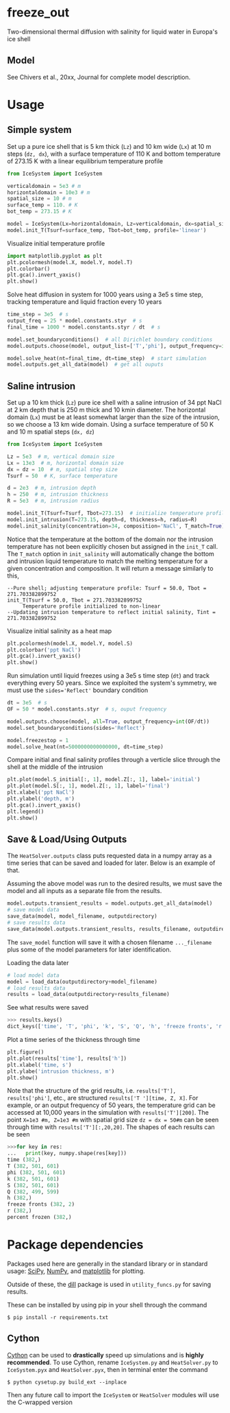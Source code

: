 # freeze_out
Two-dimensional thermal diffusion with salinity for liquid water in Europa's ice shell

## Model
See Chivers et al., 20xx, Journal for complete model description.

# Usage
## Simple system
Set up a pure ice shell that is 5 km thick (`Lz`) and 10 km wide (`Lx`) at 10 m steps (`dz, dx`), with a surface 
temperature of 110 K and bottom temperature of 273.15 K with a linear equilibrium temperature profile
```python
from IceSystem import IceSystem

verticaldomain = 5e3 # m
horizontaldomain = 10e3 # m
spatial_size = 10 # m
surface_temp = 110. # K
bot_temp = 273.15 # K

model = IceSystem(Lx=horizontaldomain, Lz=verticaldomain, dx=spatial_size, dz=spatial_size)
model.init_T(Tsurf=surface_temp, Tbot=bot_temp, profile='linear')
```

Visualize initial temperature profile
```python
import matplotlib.pyplot as plt
plt.pcolormesh(model.X, model.Y, model.T)
plt.colorbar()
plt.gca().invert_yaxis()
plt.show()
```

Solve heat diffusion in system for 1000 years using a 3e5 s time step, tracking temperature and liquid fraction every
 10 years
```python
time_step = 3e5  # s
output_freq = 25 * model.constants.styr  # s
final_time = 1000 * model.constants.styr / dt  # s

model.set_boundaryconditions()  # all Dirichlet boundary conditions
model.outputs.choose(model, output_list=['T','phi'], output_frequency=int(output_freq/dt))

model.solve_heat(nt=final_time, dt=time_step)  # start simulation
model.outputs.get_all_data(model)  # get all ouputs
```

## Saline intrusion
Set up a 10 km thick (`Lz`) pure ice shell with a saline intrusion of 34 ppt NaCl at 2 km depth that is 250 m thick and 
10 kmin  diameter. 
The horizontal domain (`Lx`) must be at least somewhat larger than the size of the intrusion, so we choose a 13 km wide 
domain. Using a surface temperature of 50 K and 10 m spatial steps (`dx, dz`)
```python
from IceSystem import IceSystem

Lz = 5e3  # m, vertical domain size
Lx = 13e3  # m, horizontal domain size
dx = dz = 10  # m, spatial step size
Tsurf = 50  # K, surface temperature

d = 2e3  # m, intrusion depth
h = 250  # m, intrusion thickness
R = 5e3  # m, intrusion radius

model.init_T(Tsurf=Tsurf, Tbot=273.15)  # initialize temperature profile
model.init_intrusion(T=273.15, depth=d, thickness=h, radius=R)
model.init_salinity(concentration=34, composition='NaCl', T_match=True)
```
Notice that the temperature at the bottom of the domain nor the intrusion temperature has not been explicitly chosen 
but assigned
 in the `init_T` 
call. The `T_match` option in `init_salinity` will automatically change the bottom and intrusion liquid temperature to 
match the melting temperature for a given concentration and composition. It will return a message similarly to this,
```
--Pure shell; adjusting temperature profile: Tsurf = 50.0, Tbot = 271.703382899752
init_T(Tsurf = 50.0, Tbot = 271.703382899752
	 Temperature profile initialized to non-linear
--Updating intrusion temperature to reflect initial salinity, Tint = 271.703382899752
```

Visualize initial salinity as a heat map
```python
plt.pcolormesh(model.X, model.Y, model.S)
plt.colorbar('ppt NaCl')
plt.gca().invert_yaxis()
plt.show()
```

Run simulation until liquid freezes using a 3e5 s time step (`dt`) and track everything every 50 years. Since we 
exploited the system's symmetry, we must use the `sides='Reflect'` boundary condition
```python
dt = 3e5  # s
OF = 50 * model.constants.styr  # s, ouput frequency

model.outputs.choose(model, all=True, output_frequency=int(OF/dt))
model.set_boundaryconditions(sides='Reflect')

model.freezestop = 1
model.solve_heat(nt=5000000000000000, dt=time_step)
```

Compare initial and final salinity profiles through a verticle slice through the shell at the middle of the intrusion
```python
plt.plot(model.S_initial[:, 1], model.Z[:, 1], label='initial')
plt.plot(model.S[:, 1], model.Z[:, 1], label='final')
plt.xlabel('ppt NaCl')
plt.ylabel('depth, m')
plt.gca().invert_yaxis()
plt.legend()
plt.show()
```

## Save & Load/Using Outputs
The `HeatSolver.outputs` class puts requested data in a numpy array as a time series that can be saved and loaded for
 later. Below is an example of that.
 
 Assuming the above model was run to the desired results, we must save the model and all inputs  as a separate file
  from the results. 
```python
model.outputs.transient_results = model.outputs.get_all_data(model)
# save model data
save_data(model, model_filename, outputdirectory)
# save results data
save_data(model.outputs.transient_results, results_filename, outputdirectory)
```
The `save_model` function will save it with a chosen filename `..._filename` plus some of the model parameters for
 later identification.

Loading the data later
```python
# load model data
model = load_data(outputdirectory+model_filename)
# load results data
results = load_data(outputdirectory+results_filename)
```
See what results were saved
```python
>>> results.keys()
dict_keys(['time', 'T', 'phi', 'k', 'S', 'Q', 'h', 'freeze fronts', 'r', 'percent frozen'])
```
Plot a time series of the thickness through time
```python
plt.figure()
plt.plot(results['time'], results['h'])
plt.xlabel('time, s')
plt.ylabe('intrusion thickness, m')
plt.show()
```
Note that the structure of the grid results, i.e. `results['T'], results['phi']`, etc., are structured `results['T
'][time, Z, X]`. For example, or an output frequency of 50 years, the temperature grid can be accessed at 10,000
 years in the simulation with `results['T'][200]`. The point `X=1e3 #m, Z=1e3 #m` with spatial grid size `dz = dx = 50#m` can be
  seen through time with `results['T'][:,20,20]`. The shapes of each results can be seen
```python
>>>for key in res:
...   print(key, numpy.shape(res[key]))
time (382,)
T (382, 501, 601)
phi (382, 501, 601)
k (382, 501, 601)
S (382, 501, 601)
Q (382, 499, 599)
h (382,)
freeze fronts (382, 2)
r (382,)
percent frozen (382,)
```


# Package dependencies
Packages used here are generally in the standard library or in standard usage: [SciPy](https://www.scipy.org/), 
[NumPy](https://www.numpy.org/), and [matplotlib](https://matplotlib.org/) for plotting. 

Outside of these, the [dill](https://pypi.org/project/dill/) package is used in `utility_funcs.py` for saving results.

These can be installed by using pip in your shell through the command
```
$ pip install -r requirements.txt
```

## Cython 
[Cython](https://cython.org/) can be used to <b>drastically</b> speed up simulations and is <b>highly recommended</b>.
 To use Cython, rename 
`IceSystem.py` and 
`HeatSolver.py` to `IceSystem.pyx` and `HeatSolver.pyx`, then in terminal enter the command
```
$ python cysetup.py build_ext --inplace
```
Then any future call to import the `IceSystem` or `HeatSolver` modules will use the C-wrapped version